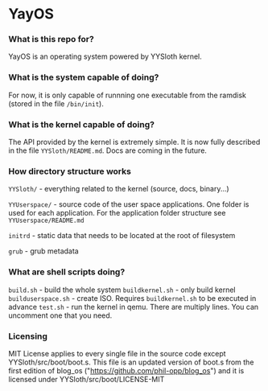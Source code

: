 # YayOS

### What is this repo for?

YayOS is an operating system powered by YYSloth kernel. 

### What is the system capable of doing?

For now, it is only capable of runnning one executable from the ramdisk (stored in the file ```/bin/init```).

### What is the kernel capable of doing?

The API provided by the kernel is extremely simple. It is now fully described in the file ```YYSloth/README.md```. Docs are coming in the future.

### How directory structure works

```YYSloth/``` - everything related to the kernel (source, docs, binary...)

```YYUserspace/``` - source code of the user space applications. One folder is used for each application. For the application folder structure see ```YYUserspace/README.md```

```initrd``` - static data that needs to be located at the root of filesystem

```grub``` - grub metadata

### What are shell scripts doing?

```build.sh``` - build the whole system
```buildkernel.sh``` - only build kernel
```builduserspace.sh``` - create ISO. Requires ```buildkernel.sh``` to be executed in advance
```test.sh``` - run the kernel in qemu. There are multiply lines. You can uncomment one that you need.

### Licensing

MIT License applies to every single file in the source code except YYSloth/src/boot/boot.s. This file is an updated version of boot.s from the first edition of blog_os ("https://github.com/phil-opp/blog_os") and it is licensed under YYSloth/src/boot/LICENSE-MIT
